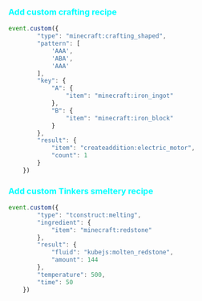 
<h3 style="color: aqua"> Add custom crafting recipe  </h3>

```js
event.custom({
        "type": "minecraft:crafting_shaped",
        "pattern": [
            'AAA',
            'ABA',
            'AAA'
        ],
        "key": {
            "A": {
                "item": "minecraft:iron_ingot"
            },
            "B": {
                "item": "minecraft:iron_block"
            }
        },
        "result": {
            "item": "createaddition:electric_motor",
            "count": 1
        }
    })
```

<h3 style="color: aqua"> Add custom Tinkers smeltery recipe  </h3>

```js
event.custom({
        "type": "tconstruct:melting",
        "ingredient": {
            "item": "minecraft:redstone"
        },
        "result": {
            "fluid": "kubejs:molten_redstone",
            "amount": 144
        },
        "temperature": 500,
        "time": 50
    })
```

